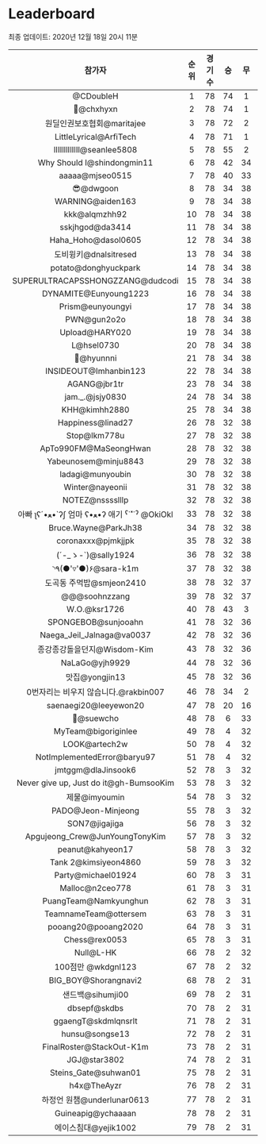 # Leaderboard
최종 업데이트: 2020년 12월 18일 20시 11분




| 참가자 | 순위 | 경기수 | 승 | 무 | 패 | 승점 |
|:---:|:---:|:---:|:---:|:---:|:---:|:---:|
| @CDoubleH | 1 | 78 | 74 | 1 | 3 | 223 |
| 👑@chxhyxn | 2 | 78 | 74 | 1 | 3 | 223 |
| 원딜인권보호협회@maritajee | 3 | 78 | 72 | 2 | 4 | 218 |
| LittleLyrical@ArfiTech | 4 | 78 | 71 | 1 | 6 | 214 |
| lIIIlllIlIlIl@seanlee5808 | 5 | 78 | 55 | 2 | 21 | 167 |
| Why Should I@shindongmin11 | 6 | 78 | 42 | 34 | 2 | 160 |
| aaaaa@mjseo0515 | 7 | 78 | 40 | 33 | 5 | 153 |
| 😎@dwgoon | 8 | 78 | 34 | 38 | 6 | 140 |
| WARNING@aiden163 | 9 | 78 | 34 | 38 | 6 | 140 |
| kkk@alqmzhh92 | 10 | 78 | 34 | 38 | 6 | 140 |
| sskjhgod@da3414 | 11 | 78 | 34 | 38 | 6 | 140 |
| Haha_Hoho@dasol0605 | 12 | 78 | 34 | 38 | 6 | 140 |
| 도비윙키@dnalsitresed | 13 | 78 | 34 | 38 | 6 | 140 |
| potato@donghyuckpark | 14 | 78 | 34 | 38 | 6 | 140 |
| SUPERULTRACAPSSHONGZZANG@dudcodi | 15 | 78 | 34 | 38 | 6 | 140 |
| DYNAMITE@Eunyoung1223 | 16 | 78 | 34 | 38 | 6 | 140 |
| Prism@eunyoungyi | 17 | 78 | 34 | 38 | 6 | 140 |
| PWN@gun2o2o | 18 | 78 | 34 | 38 | 6 | 140 |
| Upload@HARY020 | 19 | 78 | 34 | 38 | 6 | 140 |
| L@hsel0730 | 20 | 78 | 34 | 38 | 6 | 140 |
| 🐻@hyunnni | 21 | 78 | 34 | 38 | 6 | 140 |
| INSIDEOUT@Imhanbin123 | 22 | 78 | 34 | 38 | 6 | 140 |
| AGANG@jbr1tr | 23 | 78 | 34 | 38 | 6 | 140 |
| jam._.@jsjy0830 | 24 | 78 | 34 | 38 | 6 | 140 |
| KHH@kimhh2880 | 25 | 78 | 34 | 38 | 6 | 140 |
| Happiness@linad27 | 26 | 78 | 32 | 38 | 8 | 134 |
| Stop@lkm778u | 27 | 78 | 32 | 38 | 8 | 134 |
| ApTo990FM@MaSeongHwan | 28 | 78 | 32 | 38 | 8 | 134 |
| Yabeunosem@minju8843 | 29 | 78 | 32 | 38 | 8 | 134 |
| ladagi@munyoubin | 30 | 78 | 32 | 38 | 8 | 134 |
| Winter@nayeonii | 31 | 78 | 32 | 38 | 8 | 134 |
| NOTEZ@nsssslllp | 32 | 78 | 32 | 38 | 8 | 134 |
|  아빠  ʅʕ´•ﻌ•`ʔʃ  엄마 ʕ•ﻌ•ʔ 애기 ˁ˙˟˙ˀ @OkiOkl | 33 | 78 | 32 | 38 | 8 | 134 |
| Bruce.Wayne@ParkJh38 | 34 | 78 | 32 | 38 | 8 | 134 |
| coronaxxx@pjmkjjpk | 35 | 78 | 32 | 38 | 8 | 134 |
| (´-_ゝ-`)@sally1924 | 36 | 78 | 32 | 38 | 8 | 134 |
| ◝٩(●'▿'●)۶@sara-k1m | 37 | 78 | 32 | 38 | 8 | 134 |
| 도곡동 주먹밥@smjeon2410 | 38 | 78 | 32 | 37 | 9 | 133 |
| @@@soohnzzang | 39 | 78 | 32 | 37 | 9 | 133 |
| W.O.@ksr1726 | 40 | 78 | 43 | 3 | 32 | 132 |
| SPONGEBOB@sunjooahn | 41 | 78 | 32 | 36 | 10 | 132 |
| Naega_Jeil_Jalnaga@va0037 | 42 | 78 | 32 | 36 | 10 | 132 |
| 종강종강돌을던지@Wisdom-Kim | 43 | 78 | 32 | 36 | 10 | 132 |
| NaLaGo@yjh9929 | 44 | 78 | 32 | 36 | 10 | 132 |
| 맛집@yongjin13 | 45 | 78 | 32 | 36 | 10 | 132 |
| 0번자리는 비우지 않습니다.@rakbin007 | 46 | 78 | 34 | 2 | 42 | 104 |
| saenaegi20@leeyewon20 | 47 | 78 | 20 | 16 | 42 | 76 |
| 👏@suewcho | 48 | 78 | 6 | 33 | 39 | 51 |
| MyTeam@bigoriginlee | 49 | 78 | 4 | 32 | 42 | 44 |
| LOOK@artech2w | 50 | 78 | 4 | 32 | 42 | 44 |
| NotImplementedError@baryu97 | 51 | 78 | 4 | 32 | 42 | 44 |
| jmtggm@dlaJinsook6 | 52 | 78 | 3 | 32 | 43 | 41 |
| Never give up, Just do it@gh-BumsooKim | 53 | 78 | 3 | 32 | 43 | 41 |
| 제물@imyoumin | 54 | 78 | 3 | 32 | 43 | 41 |
| PADO@Jeon-Minjeong | 55 | 78 | 3 | 32 | 43 | 41 |
| SON7@jigajiga | 56 | 78 | 3 | 32 | 43 | 41 |
| Apgujeong_Crew@JunYoungTonyKim | 57 | 78 | 3 | 32 | 43 | 41 |
| peanut@kahyeon17 | 58 | 78 | 3 | 32 | 43 | 41 |
| Tank 2@kimsiyeon4860 | 59 | 78 | 3 | 32 | 43 | 41 |
| Party@michael01924 | 60 | 78 | 3 | 31 | 44 | 40 |
| Malloc@n2ceo778 | 61 | 78 | 3 | 31 | 44 | 40 |
| PuangTeam@Namkyunghun | 62 | 78 | 3 | 31 | 44 | 40 |
| TeamnameTeam@ottersem | 63 | 78 | 3 | 31 | 44 | 40 |
| pooang20@pooang2020 | 64 | 78 | 3 | 31 | 44 | 40 |
| Chess@rex0053 | 65 | 78 | 3 | 31 | 44 | 40 |
| Null@L-HK | 66 | 78 | 2 | 32 | 44 | 38 |
| 100점만 @wkdgnl123 | 67 | 78 | 2 | 32 | 44 | 38 |
| BIG_BOY@Shorangnavi2 | 68 | 78 | 2 | 31 | 45 | 37 |
| 샌드백@sihumji00 | 69 | 78 | 2 | 31 | 45 | 37 |
| dbsepf@skdbs | 70 | 78 | 2 | 31 | 45 | 37 |
| ggaengT@skdmlqnsrlt | 71 | 78 | 2 | 31 | 45 | 37 |
| hunsu@songse13 | 72 | 78 | 2 | 31 | 45 | 37 |
| FinalRoster@StackOut-K1m | 73 | 78 | 2 | 31 | 45 | 37 |
| JGJ@star3802 | 74 | 78 | 2 | 31 | 45 | 37 |
| Steins_Gate@suhwan01 | 75 | 78 | 2 | 31 | 45 | 37 |
| h4x@TheAyzr | 76 | 78 | 2 | 31 | 45 | 37 |
| 하정언 원챔@underlunar0613 | 77 | 78 | 2 | 31 | 45 | 37 |
| Guineapig@ychaaaan | 78 | 78 | 2 | 31 | 45 | 37 |
| 에이스침대@yejik1002 | 79 | 78 | 2 | 31 | 45 | 37 |